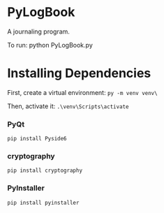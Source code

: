 # PyLogBook
A journaling program.

To run:
python PyLogBook.py

# Installing Dependencies

First, create a virtual environment:
`py -m venv venv\`

Then, activate it:
`.\venv\Scripts\activate`

### PyQt
`pip install Pyside6`

### cryptography
`pip install cryptography`

### PyInstaller
`pip install pyinstaller`
